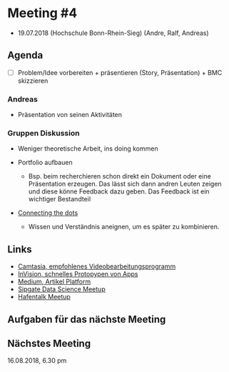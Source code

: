 # Meeting #4

* 19.07.2018 (Hochschule Bonn-Rhein-Sieg) (Andre, Ralf, Andreas)

## Agenda

* [ ] Problem/Idee vorbereiten + präsentieren (Story, Präsentation) +  BMC skizzieren 


### Andreas

* Präsentation von seinen Aktivitäten


### Gruppen Diskussion

* Weniger theoretische Arbeit, ins doing kommen
* Portfolio aufbauen 
  * Bsp. beim recherchieren schon direkt ein Dokument oder eine Präsentation erzeugen. 
    Das lässt sich dann andren Leuten zeigen und diese könne Feedback dazu geben. 
    Das Feedback ist ein wichtiger Bestandteil

* [Connecting the dots](https://pics.me.me/infornations-knowledge-o-connect-the-dots-7027709.png)
  * Wissen und Verständnis aneignen, um  es später zu kombinieren.



## Links

* [Camtasia, empfohlenes Videobearbeitungsprogramm](https://www.techsmith.com/)
* [InVision, schnelles Protopypen von Apps](https://www.invisionapp.com/)
* [Medium, Artikel Platform](https://medium.com/)
* [Sipgate Data Science Meetup](https://www.meetup.com/de-DE/Dusseldorf-Data-Science-Meetup/)
* [Hafentalk Meetup](https://www.meetup.com/de-DE/hafentalks/)


## Aufgaben für das nächste Meeting 





## Nächstes Meeting

16.08.2018, 6.30 pm
